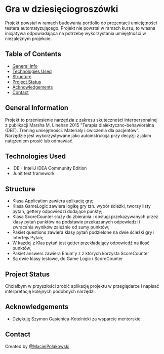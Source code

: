 # Gra w dziesięciogroszówki
Projekt powstał w ramach budowania portfolio do prezentacji umiejętności testera automatyzującego.
Projekt nie powstał w ramach kursu, to własna inicjatywa odpowiadająca na potrzebę wykorzystania umiejętności w niezależnym projekcie.
## Table of Contents
* [General Info](#general-information)
* [Technologies Used](#technologies-used)
* [Structure](#structure)
* [Project Status](#project-status)
* [Acknowledgements](#acknowledgements)
* [Contact](#contact)

## General Information
Projekt to przeniesienie narzędzia z zakresu skuteczności interpersonalnej z publikacji Marsha M. Linehan 2015 "Terapia dialektyczno-behawioralna (DBT). Trening umiejętności. Materiały i ćwiczenia dla pacjentów".
Narzędzie jest wykorzystywane jako autoinstrukcja przy decyzji z jakim natężeniem prosić lub odmawiać.

## Technologies Used
- IDE - InteliJ IDEA Community Edition
- Junit test framework


## Structure

- Klasa Application zawiera aplikację gry;
- Klasa GameLogic zawiera logikę gry tzn. wybór ścieżki, tworzy listy pytań, gettery odpowiedzi dodające punkty;
- Klasa ScoreCounter służy do zbierania i obsługi przekazywanych przez klasy pytań punktów na podstawie przekazanych odpowiedzi i zwracania wyników zależnie od sumy punktów;
- Pakiet questions zawiera klasy pytań podzielone na dwie ścieżki gry i Interfejs Pytań;
- W każdej z Klas pytań jest getter przekładający odpowiedź na ilość punktów; 
- Pakiet answers zawiera Enum'y z z których korzysta ScoreCounter
- Są dwie klasy testowe, do Game Logic i ScoreCounter

## Project Status
Chciałbym w przyszłości zrobić aplikację projektu w przeglądarce i napisać interpretację kolejnych podobnych narzędzi.

## Acknowledgements
- Dziękuję Szymon Gąsienica-Kotelnicki za wsparcie mentorskie 


## Contact
Created by [@MaciejPolakowski](https://www.linkedin.com/in/maciejpolakowski92/) 